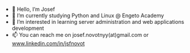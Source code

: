 - 👋 Hello, I’m Josef
- 🌱 I’m currently studying Python and Linux @ Engeto Academy
- 👀 I’m interested in learning server administration and web applications development
- 📫 You can reach me on josef.novotnyy(at)gmail.com or www.linkedin.com/in/jsfnovot
